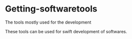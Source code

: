# Getting-softwaretools
The tools mostly used for the development

These tools can be used for swift development of softwares.
